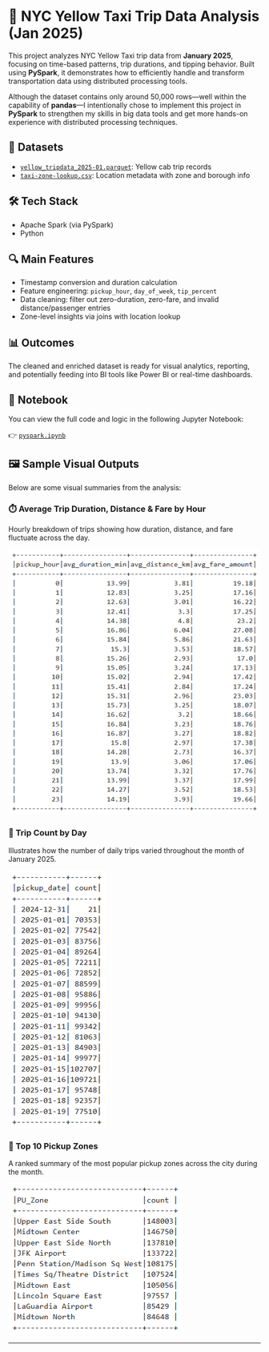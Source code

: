 # 🚕 NYC Yellow Taxi Trip Data Analysis (Jan 2025)

This project analyzes NYC Yellow Taxi trip data from **January 2025**, focusing on time-based patterns, trip durations, and tipping behavior. Built using **PySpark**, it demonstrates how to efficiently handle and transform transportation data using distributed processing tools.

Although the dataset contains only around 50,000 rows—well within the capability of **pandas**—I intentionally chose to implement this project in **PySpark** to strengthen my skills in big data tools and get more hands-on experience with distributed processing techniques.

## 📁 Datasets

- [`yellow_tripdata_2025-01.parquet`](https://www.nyc.gov/site/tlc/about/tlc-trip-record-data.page): Yellow cab trip records 
- [`taxi-zone-lookup.csv`](https://github.com/EduardTadevosyan/PysparkNYCyellowcab/blob/main/taxi-zone-lookup.xls): Location metadata with zone and borough info

## 🛠 Tech Stack

- Apache Spark (via PySpark)
- Python

## 🔍 Main Features

- Timestamp conversion and duration calculation
- Feature engineering: `pickup_hour`, `day_of_week`, `tip_percent`
- Data cleaning: filter out zero-duration, zero-fare, and invalid distance/passenger entries
- Zone-level insights via joins with location lookup

## 📊 Outcomes

The cleaned and enriched dataset is ready for visual analytics, reporting, and potentially feeding into BI tools like Power BI or real-time dashboards.

## 📓 Notebook

You can view the full code and logic in the following Jupyter Notebook:

👉 [`pyspark.ipynb`](https://github.com/EduardTadevosyan/PysparkNYCyellowcab/blob/main/pyspark.ipynb)

## 🖼 Sample Visual Outputs

Below are some visual summaries from the analysis:

### ⏱️ Average Trip Duration, Distance & Fare by Hour
Hourly breakdown of trips showing how duration, distance, and fare fluctuate across the day.

![Average Trip Data](https://github.com/EduardTadevosyan/PysparkNYCyellowcab/blob/main/Images/The_avg_data.png)

### 📅 Trip Count by Day
Illustrates how the number of daily trips varied throughout the month of January 2025.

![Trip Count by Day](https://github.com/EduardTadevosyan/PysparkNYCyellowcab/blob/main/Images/Total_trips.png)

### 📍 Top 10 Pickup Zones
A ranked summary of the most popular pickup zones across the city during the month.

![Top 10 Pickup Zones](https://github.com/EduardTadevosyan/PysparkNYCyellowcab/blob/main/Images/Top_10_pickup_zones.png)

---

